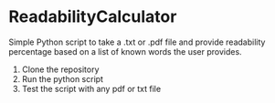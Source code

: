 # ReadabilityCalculator
Simple Python script to take a .txt or .pdf file and provide readability percentage based on a list of known words the user provides.

1) Clone the repository
2) Run the python script
3) Test the script with any pdf or txt file
